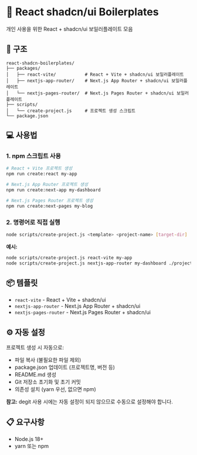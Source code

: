 # 🚀 React shadcn/ui Boilerplates

개인 사용을 위한 React + shadcn/ui 보일러플레이트 모음

## 📁 구조

```
react-shadcn-boilerplates/
├── packages/
│   ├── react-vite/           # React + Vite + shadcn/ui 보일러플레이트
│   ├── nextjs-app-router/    # Next.js App Router + shadcn/ui 보일러플레이트
│   └── nextjs-pages-router/  # Next.js Pages Router + shadcn/ui 보일러플레이트
├── scripts/
│   └── create-project.js     # 프로젝트 생성 스크립트
└── package.json
```

## 💻 사용법

### 1. npm 스크립트 사용

```bash
# React + Vite 프로젝트 생성
npm run create:react my-app

# Next.js App Router 프로젝트 생성
npm run create:next-app my-dashboard

# Next.js Pages Router 프로젝트 생성
npm run create:next-pages my-blog
```

### 2. 명령어로 직접 실행

```bash
node scripts/create-project.js <template> <project-name> [target-dir]
```

**예시:**
```bash
node scripts/create-project.js react-vite my-app
node scripts/create-project.js nextjs-app-router my-dashboard ./projects
```

## 📦 템플릿

- `react-vite` - React + Vite + shadcn/ui
- `nextjs-app-router` - Next.js App Router + shadcn/ui
- `nextjs-pages-router` - Next.js Pages Router + shadcn/ui

## ⚙️ 자동 설정

프로젝트 생성 시 자동으로:

- 파일 복사 (불필요한 파일 제외)
- package.json 업데이트 (프로젝트명, 버전 등)
- README.md 생성
- Git 저장소 초기화 및 초기 커밋
- 의존성 설치 (yarn 우선, 없으면 npm)

**참고:** degit 사용 시에는 자동 설정이 되지 않으므로 수동으로 설정해야 합니다.

## 📋 요구사항

- Node.js 18+
- yarn 또는 npm
